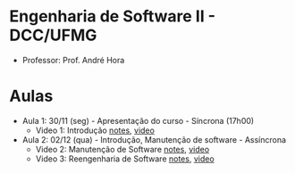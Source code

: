 # Engenharia de Software II - DCC/UFMG

- Professor: Prof. André Hora

# Aulas

- Aula 1: 30/11 (seg) - Apresentação do curso - Síncrona (17h00)
  - Video 1: Introdução [notes](aula01a.md), [video](https://youtu.be/odCYZ2Ist-8)
- Aula 2: 02/12 (qua) - Introdução, Manutenção de software - Assíncrona 
  - Video 2: Manutenção de Software [notes](aula02a.md), [video](https://youtu.be/Nu87_EYsO8E)
  - Video 3: Reengenharia de Software [notes](aula02b.md), [video](https://youtu.be/QFWbjp9FRjU)